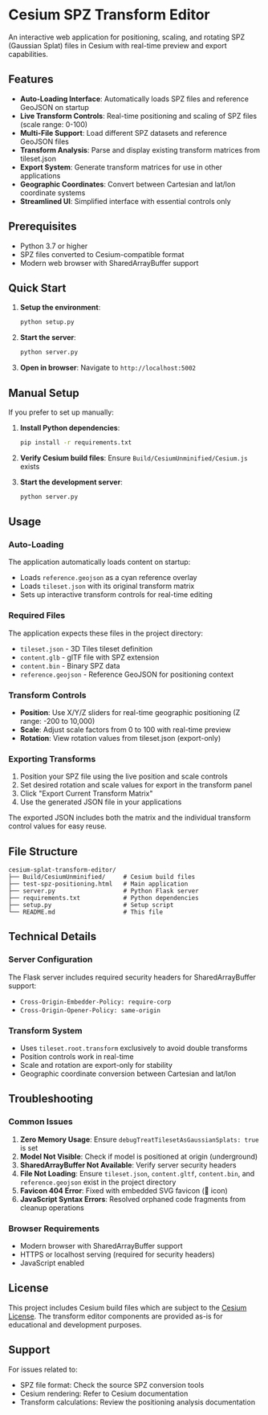 # Cesium SPZ Transform Editor

An interactive web application for positioning, scaling, and rotating SPZ (Gaussian Splat) files in Cesium with real-time preview and export capabilities.

## Features

- **Auto-Loading Interface**: Automatically loads SPZ files and reference GeoJSON on startup
- **Live Transform Controls**: Real-time positioning and scaling of SPZ files (scale range: 0-100)
- **Multi-File Support**: Load different SPZ datasets and reference GeoJSON files
- **Transform Analysis**: Parse and display existing transform matrices from tileset.json
- **Export System**: Generate transform matrices for use in other applications
- **Geographic Coordinates**: Convert between Cartesian and lat/lon coordinate systems
- **Streamlined UI**: Simplified interface with essential controls only

## Prerequisites

- Python 3.7 or higher
- SPZ files converted to Cesium-compatible format
- Modern web browser with SharedArrayBuffer support

## Quick Start

1. **Setup the environment**:
   ```bash
   python setup.py
   ```

2. **Start the server**:
   ```bash
   python server.py
   ```

3. **Open in browser**:
   Navigate to `http://localhost:5002`

## Manual Setup

If you prefer to set up manually:

1. **Install Python dependencies**:
   ```bash
   pip install -r requirements.txt
   ```

2. **Verify Cesium build files**:
   Ensure `Build/CesiumUnminified/Cesium.js` exists

3. **Start the development server**:
   ```bash
   python server.py
   ```

## Usage

### Auto-Loading

The application automatically loads content on startup:
- Loads `reference.geojson` as a cyan reference overlay
- Loads `tileset.json` with its original transform matrix
- Sets up interactive transform controls for real-time editing

### Required Files

The application expects these files in the project directory:
- `tileset.json` - 3D Tiles tileset definition
- `content.glb` - glTF file with SPZ extension  
- `content.bin` - Binary SPZ data
- `reference.geojson` - Reference GeoJSON for positioning context

### Transform Controls

- **Position**: Use X/Y/Z sliders for real-time geographic positioning (Z range: -200 to 10,000)
- **Scale**: Adjust scale factors from 0 to 100 with real-time preview
- **Rotation**: View rotation values from tileset.json (export-only)

### Exporting Transforms

1. Position your SPZ file using the live position and scale controls
2. Set desired rotation and scale values for export in the transform panel
3. Click "Export Current Transform Matrix" 
4. Use the generated JSON file in your applications

The exported JSON includes both the matrix and the individual transform control values for easy reuse.

## File Structure

```
cesium-splat-transform-editor/
├── Build/CesiumUnminified/     # Cesium build files
├── test-spz-positioning.html   # Main application
├── server.py                   # Python Flask server
├── requirements.txt            # Python dependencies
├── setup.py                    # Setup script
└── README.md                   # This file
```

## Technical Details

### Server Configuration

The Flask server includes required security headers for SharedArrayBuffer support:
- `Cross-Origin-Embedder-Policy: require-corp`
- `Cross-Origin-Opener-Policy: same-origin`

### Transform System

- Uses `tileset.root.transform` exclusively to avoid double transforms
- Position controls work in real-time
- Scale and rotation are export-only for stability
- Geographic coordinate conversion between Cartesian and lat/lon

## Troubleshooting

### Common Issues

1. **Zero Memory Usage**: Ensure `debugTreatTilesetAsGaussianSplats: true` is set
2. **Model Not Visible**: Check if model is positioned at origin (underground) 
3. **SharedArrayBuffer Not Available**: Verify server security headers
4. **File Not Loading**: Ensure `tileset.json`, `content.gltf`, `content.bin`, and `reference.geojson` exist in the project directory
5. **Favicon 404 Error**: Fixed with embedded SVG favicon (📐 icon)
6. **JavaScript Syntax Errors**: Resolved orphaned code fragments from cleanup operations

### Browser Requirements

- Modern browser with SharedArrayBuffer support
- HTTPS or localhost serving (required for security headers)
- JavaScript enabled

## License

This project includes Cesium build files which are subject to the [Cesium License](https://cesium.com/legal/cesium-license/). The transform editor components are provided as-is for educational and development purposes.

## Support

For issues related to:
- SPZ file format: Check the source SPZ conversion tools
- Cesium rendering: Refer to Cesium documentation
- Transform calculations: Review the positioning analysis documentation
